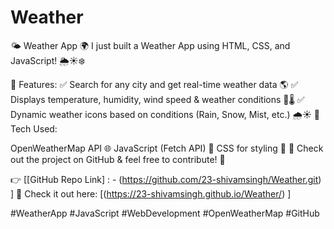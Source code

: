 # Weather
🌤 Weather App 🌍
I just built a Weather App using HTML, CSS, and JavaScript! 🌦☀️❄️

🔹 Features:
✅ Search for any city and get real-time weather data 🌎
✅ Displays temperature, humidity, wind speed & weather conditions 💨🌡
✅ Dynamic weather icons based on conditions (Rain, Snow, Mist, etc.) 🌧️☀️
📌 Tech Used:

OpenWeatherMap API 🌐
JavaScript (Fetch API) 🚀
CSS for styling 🎨
🔗 Check out the project on GitHub & feel free to contribute! 🤩

👉 [[GitHub Repo Link] : - (https://github.com/23-shivamsingh/Weather.git) ]
🔗 Check it out here: [(https://23-shivamsingh.github.io/Weather/) ]

#WeatherApp #JavaScript #WebDevelopment #OpenWeatherMap #GitHub
